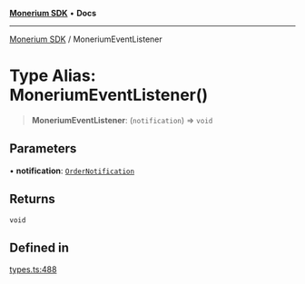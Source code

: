 [**Monerium SDK**](../README.md) • **Docs**

---

[Monerium SDK](../README.md) / MoneriumEventListener

# Type Alias: MoneriumEventListener()

> **MoneriumEventListener**: (`notification`) => `void`

## Parameters

• **notification**: [`OrderNotification`](../interfaces/OrderNotification.md)

## Returns

`void`

## Defined in

[types.ts:488](https://github.com/monerium/js-monorepo/blob/132ae6f6b7d189aad355aa9ba25793222c11aea9/packages/sdk/src/types.ts#L488)
